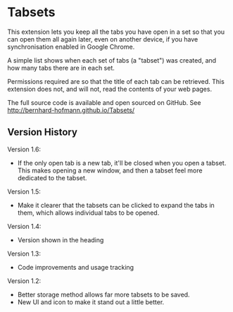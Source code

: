 # Tabsets

This extension lets you keep all the tabs you have open in a set so that you can open them all again later, even on another device, if you have synchronisation enabled in Google Chrome.

A simple list shows when each set of tabs (a "tabset") was created, and how many tabs there are in each set.

Permissions required are so that the title of each tab can be retrieved. This extension does not, and will not, read the contents of your web pages.

The full source code is available and open sourced on GitHub.
See http://bernhard-hofmann.github.io/Tabsets/

## Version History
Version 1.6:
* If the only open tab is a new tab, it'll be closed when you open a tabset. This makes opening a new window, and then a tabset feel more dedicated to the tabset.

Version 1.5:
* Make it clearer that the tabsets can be clicked to expand the tabs in them, which allows individual tabs to be opened.

Version 1.4:
* Version shown in the heading

Version 1.3:
* Code improvements and usage tracking

Version 1.2:
* Better storage method allows far more tabsets to be saved.
* New UI and icon to make it stand out a little better.